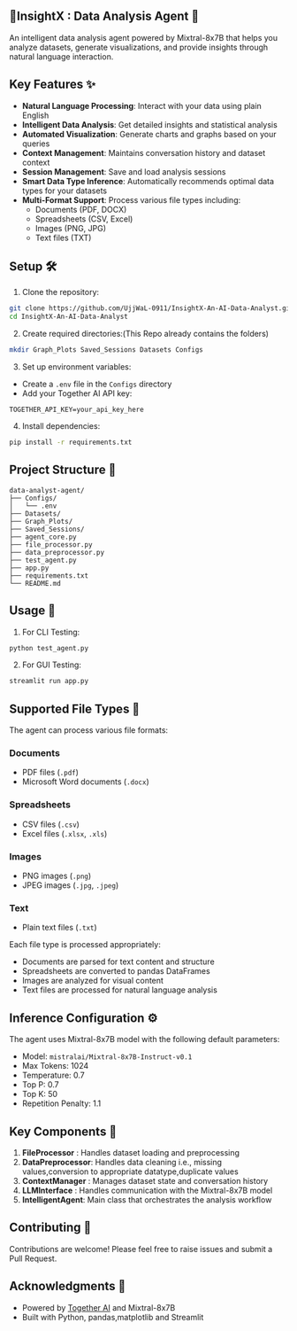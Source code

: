 ## 🤖InsightX : Data Analysis Agent 🤖

An intelligent data analysis agent powered by Mixtral-8x7B that helps you analyze datasets, generate visualizations, and provide insights through natural language interaction.

## Key Features ✨

- **Natural Language Processing**: Interact with your data using plain English
- **Intelligent Data Analysis**: Get detailed insights and statistical analysis
- **Automated Visualization**: Generate charts and graphs based on your queries
- **Context Management**: Maintains conversation history and dataset context
- **Session Management**: Save and load analysis sessions
- **Smart Data Type Inference**: Automatically recommends optimal data types for your datasets
- **Multi-Format Support**: Process various file types including:
  - Documents (PDF, DOCX)
  - Spreadsheets (CSV, Excel)
  - Images (PNG, JPG)
  - Text files (TXT)

## Setup 🛠️

1. Clone the repository:
```bash
git clone https://github.com/UjjWaL-0911/InsightX-An-AI-Data-Analyst.git
cd InsightX-An-AI-Data-Analyst
```

2. Create required directories:(This Repo already contains the folders)
```bash
mkdir Graph_Plots Saved_Sessions Datasets Configs
```

3. Set up environment variables:
- Create a `.env` file in the `Configs` directory
- Add your Together AI API key:
```
TOGETHER_API_KEY=your_api_key_here
```

4. Install dependencies:
```bash
pip install -r requirements.txt
```

## Project Structure 📁

```
data-analyst-agent/
├── Configs/
│   └── .env
├── Datasets/
├── Graph_Plots/
├── Saved_Sessions/
├── agent_core.py
├── file_processor.py
├── data_preprocessor.py
├── test_agent.py
├── app.py
├── requirements.txt
└── README.md

```

## Usage 🚀

1. For CLI Testing:
```bash
python test_agent.py
```
2. For GUI Testing:
```bash
streamlit run app.py
```
## Supported File Types 📄

The agent can process various file formats:

### Documents
- PDF files (`.pdf`)
- Microsoft Word documents (`.docx`)

### Spreadsheets
- CSV files (`.csv`)
- Excel files (`.xlsx`, `.xls`)

### Images
- PNG images (`.png`)
- JPEG images (`.jpg`, `.jpeg`)

### Text
- Plain text files (`.txt`)

Each file type is processed appropriately:
- Documents are parsed for text content and structure
- Spreadsheets are converted to pandas DataFrames
- Images are analyzed for visual content
- Text files are processed for natural language analysis

## Inference Configuration ⚙️

The agent uses Mixtral-8x7B model with the following default parameters:
- Model: `mistralai/Mixtral-8x7B-Instruct-v0.1`
- Max Tokens: 1024
- Temperature: 0.7
- Top P: 0.7
- Top K: 50
- Repetition Penalty: 1.1

## Key Components 🔑

1. **FileProcessor**   : Handles dataset loading and preprocessing
2. **DataPreprocessor**: Handles data cleaning i.e., missing values,conversion to appropriate datatype,duplicate values
3. **ContextManager**  : Manages dataset state and conversation history
4. **LLMInterface**    : Handles communication with the Mixtral-8x7B model
5. **IntelligentAgent**: Main class that orchestrates the analysis workflow


## Contributing 🤝

Contributions are welcome! Please feel free to raise issues and submit a Pull Request.

## Acknowledgments 🙏

- Powered by [Together AI](https://www.together.ai/) and Mixtral-8x7B
- Built with Python, pandas,matplotlib and Streamlit 